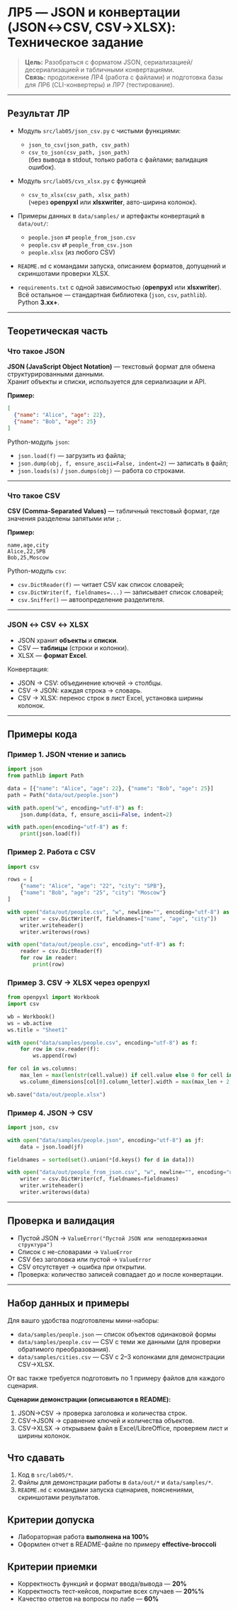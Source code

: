 # ЛР5 — JSON и конвертации (JSON↔CSV, CSV→XLSX): Техническое задание

> **Цель:** Разобраться с форматом JSON, сериализацией/десериализацией и табличными конвертациями.  
> **Связь:** продолжение ЛР4 (работа с файлами) и подготовка базы для ЛР6 (CLI-конвертеры) и ЛР7 (тестирование).

---

## Результат ЛР
- Модуль `src/lab05/json_csv.py` с чистыми функциями:  
  - `json_to_csv(json_path, csv_path)`  
  - `csv_to_json(csv_path, json_path)`  
  (без вывода в stdout, только работа с файлами; валидация ошибок).

- Модуль `src/lab05/cvs_xlsx.py` с функцией  
  - `csv_to_xlsx(csv_path, xlsx_path)`  
  (через **openpyxl** или **xlsxwriter**, авто-ширина колонок).

- Примеры данных в `data/samples/` и артефакты конвертаций в `data/out/`:
  - `people.json` ⇄ `people_from_json.csv`
  - `people.csv` ⇄ `people_from_csv.json`
  - `people.xlsx` (из любого CSV)

- `README.md` с командами запуска, описанием форматов, допущений и скриншотами проверки XLSX.

- `requirements.txt` с одной зависимостью (**openpyxl** или **xlsxwriter**).  
  Всё остальное — стандартная библиотека (`json`, `csv`, `pathlib`).  
  Python **3.хх+**.

---

## Теоретическая часть

### Что такое JSON
**JSON (JavaScript Object Notation)** — текстовый формат для обмена структурированными данными.  
Хранит объекты и списки, используется для сериализации и API.  

**Пример:**
```json
[
  {"name": "Alice", "age": 22},
  {"name": "Bob", "age": 25}
]
```

Python-модуль `json`:
- `json.load(f)` — загрузить из файла;
- `json.dump(obj, f, ensure_ascii=False, indent=2)` — записать в файл;
- `json.loads(s)` / `json.dumps(obj)` — работа со строками.

---

### Что такое CSV
**CSV (Comma-Separated Values)** — табличный текстовый формат, где значения разделены запятыми или `;`.

**Пример:**
```csv
name,age,city
Alice,22,SPB
Bob,25,Moscow
```

Python-модуль `csv`:
- `csv.DictReader(f)` — читает CSV как список словарей;
- `csv.DictWriter(f, fieldnames=...)` — записывает список словарей;
- `csv.Sniffer()` — автоопределение разделителя.

---

### JSON ↔ CSV ↔ XLSX
- JSON хранит **объекты** и **списки**.  
- CSV — **таблицы** (строки и колонки).  
- XLSX — **формат Excel**.  

Конвертация:
- JSON → CSV: объединение ключей → столбцы.  
- CSV → JSON: каждая строка → словарь.  
- CSV → XLSX: перенос строк в лист Excel, установка ширины колонок.

---

## Примеры кода

### Пример 1. JSON чтение и запись
```python
import json
from pathlib import Path

data = [{"name": "Alice", "age": 22}, {"name": "Bob", "age": 25}]
path = Path("data/out/people.json")

with path.open("w", encoding="utf-8") as f:
    json.dump(data, f, ensure_ascii=False, indent=2)

with path.open(encoding="utf-8") as f:
    print(json.load(f))
```

### Пример 2. Работа с CSV
```python
import csv

rows = [
    {"name": "Alice", "age": "22", "city": "SPB"},
    {"name": "Bob", "age": "25", "city": "Moscow"}
]

with open("data/out/people.csv", "w", newline="", encoding="utf-8") as f:
    writer = csv.DictWriter(f, fieldnames=["name", "age", "city"])
    writer.writeheader()
    writer.writerows(rows)

with open("data/out/people.csv", encoding="utf-8") as f:
    reader = csv.DictReader(f)
    for row in reader:
        print(row)
```

### Пример 3. CSV → XLSX через openpyxl
```python
from openpyxl import Workbook
import csv

wb = Workbook()
ws = wb.active
ws.title = "Sheet1"

with open("data/samples/people.csv", encoding="utf-8") as f:
    for row in csv.reader(f):
        ws.append(row)

for col in ws.columns:
    max_len = max(len(str(cell.value)) if cell.value else 0 for cell in col)
    ws.column_dimensions[col[0].column_letter].width = max(max_len + 2, 8)

wb.save("data/out/people.xlsx")
```

### Пример 4. JSON → CSV
```python
import json, csv

with open("data/samples/people.json", encoding="utf-8") as jf:
    data = json.load(jf)

fieldnames = sorted(set().union(*[d.keys() for d in data]))

with open("data/out/people_from_json.csv", "w", newline="", encoding="utf-8") as cf:
    writer = csv.DictWriter(cf, fieldnames=fieldnames)
    writer.writeheader()
    writer.writerows(data)
```

---

## Проверка и валидация
- Пустой JSON → `ValueError("Пустой JSON или неподдерживаемая структура")`  
- Список с не-словарами → `ValueError`  
- CSV без заголовка или пустой → `ValueError`  
- CSV отсутствует → ошибка при открытии.  
- Проверка: количество записей совпадает до и после конвертации.

---

## Набор данных и примеры
Для вашго удобства подготовлены мини-наборы:
- `data/samples/people.json` — список объектов одинаковой формы 
- `data/samples/people.csv` — CSV с теми же данными (для проверки обратимого преобразования).
- `data/samples/cities.csv` — CSV с 2–3 колонками для демонстрации CSV→XLSX.

От вас также требуется подготовить по 1 примеру файлов для каждого сценария.

**Сценарии демонстрации (описываются в README):**
1. JSON→CSV → проверка заголовка и количества строк.
2. CSV→JSON → сравнение ключей и количества объектов.
3. CSV→XLSX → открываем файл в Excel/LibreOffice, проверяем лист и ширины колонок.


## Что сдавать
1. Код в `src/lab05/*`.
2. Файлы для демонстрации работы  в `data/out/*` и `data/samples/*`.  
3. `README.md` с командами запуска сценариев, пояснениями, скриншотами результатов.  

## Критерии допуска
- Лабораторная работа **выполнена на 100%**
- Оформлен отчет в README-файле по примеру **effective-broccoli**

## Критерии приемки
- Корректность функций и формат ввода/вывода — **20%**  
- Корректность тест-кейсов, покрытие всех случаев — **20%%**  
- Качество ответов на вопросы по лабе — **60%**  
